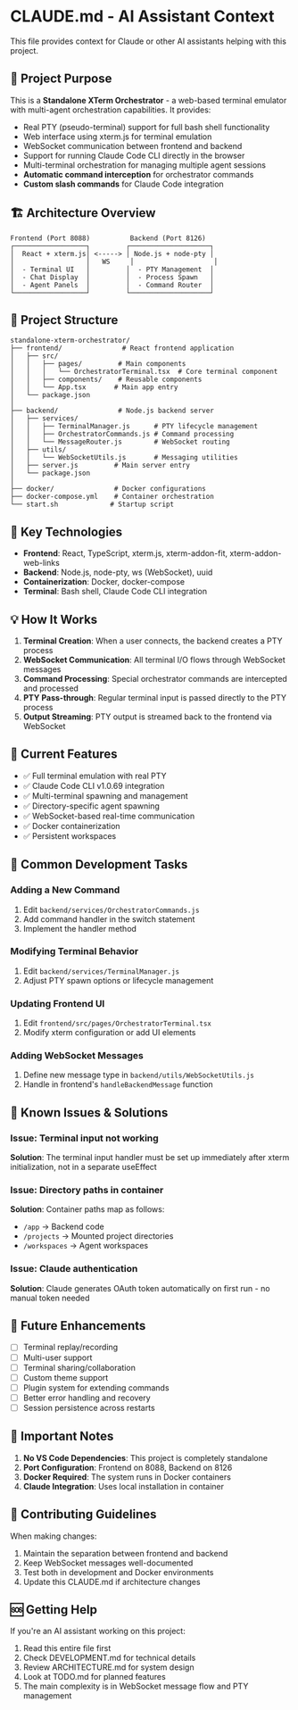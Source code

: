 # CLAUDE.md - AI Assistant Context

This file provides context for Claude or other AI assistants helping with this project.

## 🎯 Project Purpose

This is a **Standalone XTerm Orchestrator** - a web-based terminal emulator with multi-agent orchestration capabilities. It provides:
- Real PTY (pseudo-terminal) support for full bash shell functionality
- Web interface using xterm.js for terminal emulation
- WebSocket communication between frontend and backend
- Support for running Claude Code CLI directly in the browser
- Multi-terminal orchestration for managing multiple agent sessions
- **Automatic command interception** for orchestrator commands
- **Custom slash commands** for Claude Code integration

## 🏗️ Architecture Overview

```
Frontend (Port 8088)          Backend (Port 8126)
┌──────────────────┐         ┌────────────────────┐
│  React + xterm.js│ <-----> │ Node.js + node-pty │
│                  │   WS     │                    │
│  - Terminal UI   │         │  - PTY Management  │
│  - Chat Display  │         │  - Process Spawn   │
│  - Agent Panels  │         │  - Command Router  │
└──────────────────┘         └────────────────────┘
```

## 📁 Project Structure

```
standalone-xterm-orchestrator/
├── frontend/               # React frontend application
│   ├── src/
│   │   ├── pages/         # Main components
│   │   │   └── OrchestratorTerminal.tsx  # Core terminal component
│   │   ├── components/    # Reusable components
│   │   └── App.tsx       # Main app entry
│   └── package.json
│
├── backend/               # Node.js backend server
│   ├── services/
│   │   ├── TerminalManager.js      # PTY lifecycle management
│   │   ├── OrchestratorCommands.js # Command processing
│   │   └── MessageRouter.js        # WebSocket routing
│   ├── utils/
│   │   └── WebSocketUtils.js       # Messaging utilities
│   ├── server.js         # Main server entry
│   └── package.json
│
├── docker/               # Docker configurations
├── docker-compose.yml    # Container orchestration
└── start.sh             # Startup script
```

## 🔧 Key Technologies

- **Frontend**: React, TypeScript, xterm.js, xterm-addon-fit, xterm-addon-web-links
- **Backend**: Node.js, node-pty, ws (WebSocket), uuid
- **Containerization**: Docker, docker-compose
- **Terminal**: Bash shell, Claude Code CLI integration

## 💡 How It Works

1. **Terminal Creation**: When a user connects, the backend creates a PTY process
2. **WebSocket Communication**: All terminal I/O flows through WebSocket messages
3. **Command Processing**: Special orchestrator commands are intercepted and processed
4. **PTY Pass-through**: Regular terminal input is passed directly to the PTY process
5. **Output Streaming**: PTY output is streamed back to the frontend via WebSocket

## 🚀 Current Features

- ✅ Full terminal emulation with real PTY
- ✅ Claude Code CLI v1.0.69 integration
- ✅ Multi-terminal spawning and management
- ✅ Directory-specific agent spawning
- ✅ WebSocket-based real-time communication
- ✅ Docker containerization
- ✅ Persistent workspaces

## 🔨 Common Development Tasks

### Adding a New Command
1. Edit `backend/services/OrchestratorCommands.js`
2. Add command handler in the switch statement
3. Implement the handler method

### Modifying Terminal Behavior
1. Edit `backend/services/TerminalManager.js`
2. Adjust PTY spawn options or lifecycle management

### Updating Frontend UI
1. Edit `frontend/src/pages/OrchestratorTerminal.tsx`
2. Modify xterm configuration or add UI elements

### Adding WebSocket Messages
1. Define new message type in `backend/utils/WebSocketUtils.js`
2. Handle in frontend's `handleBackendMessage` function

## 🐛 Known Issues & Solutions

### Issue: Terminal input not working
**Solution**: The terminal input handler must be set up immediately after xterm initialization, not in a separate useEffect

### Issue: Directory paths in container
**Solution**: Container paths map as follows:
- `/app` → Backend code
- `/projects` → Mounted project directories
- `/workspaces` → Agent workspaces

### Issue: Claude authentication
**Solution**: Claude generates OAuth token automatically on first run - no manual token needed

## 🔮 Future Enhancements

- [ ] Terminal replay/recording
- [ ] Multi-user support
- [ ] Terminal sharing/collaboration
- [ ] Custom theme support
- [ ] Plugin system for extending commands
- [ ] Better error handling and recovery
- [ ] Session persistence across restarts

## 📝 Important Notes

1. **No VS Code Dependencies**: This project is completely standalone
2. **Port Configuration**: Frontend on 8088, Backend on 8126
3. **Docker Required**: The system runs in Docker containers
4. **Claude Integration**: Uses local installation in container

## 🤝 Contributing Guidelines

When making changes:
1. Maintain the separation between frontend and backend
2. Keep WebSocket messages well-documented
3. Test both in development and Docker environments
4. Update this CLAUDE.md if architecture changes

## 🆘 Getting Help

If you're an AI assistant working on this project:
1. Read this entire file first
2. Check DEVELOPMENT.md for technical details
3. Review ARCHITECTURE.md for system design
4. Look at TODO.md for planned features
5. The main complexity is in WebSocket message flow and PTY management